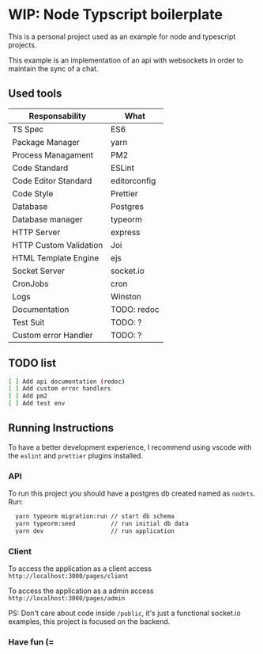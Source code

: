 # WIP: Node Typscript boilerplate

This is a personal project used as an example for node and typescript projects.

This example is an implementation of an api with websockets in order to maintain the sync of a chat.

## Used tools

| Responsability         | What         |
| ---------------------- | ------------ |
| TS Spec                | ES6          |
| Package Manager        | yarn         |
| Process Managament     | PM2          |
| Code Standard          | ESLint       |
| Code Editor Standard   | editorconfig |
| Code Style             | Prettier     |
| Database               | Postgres     |
| Database manager       | typeorm      |
| HTTP Server            | express      |
| HTTP Custom Validation | Joi          |
| HTML Template Engine   | ejs          |
| Socket Server          | socket.io    |
| CronJobs               | cron         |
| Logs                   | Winston      |
| Documentation          | TODO: redoc  |
| Test Suit              | TODO: ?      |
| Custom error Handler   | TODO: ?      |

## TODO list

```sh
[ ] Add api documentation (redoc)
[ ] Add custom error handlers
[ ] Add pm2
[ ] Add test env
```

## Running Instructions

To have a better development experience, I recommend using vscode with the `eslint` and `prettier` plugins installed.

### API

To run this project you should have a postgres db created named as `nodets`.
Run:

```sh
  yarn typeorm migration:run // start db schema
  yarn typeorm:seed          // run initial db data
  yarn dev                   // run application
```

### Client

To access the application as a client access `http://localhost:3000/pages/client`

To access the application as a admin access `http://localhost:3000/pages/admin`

PS: Don't care about code inside `/public`, it's just a functional socket.io examples, this project is focused on the backend.

### Have fun (=
